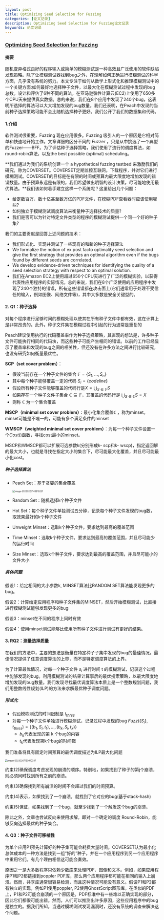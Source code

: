 ```yaml
---
layout: post
title: Optimizing Seed Selection for Fuzzing
categories: [论文记录]
description: Optimizing Seed Selection for Fuzzing论文记录
keywords: 论文记录
---
```




### [Optimizing Seed Selection for Fuzzing][]

#### 摘要

随机变异格式良好的程序输入或简单的模糊测试是一种高效且广泛使用的软件缺陷发现策略。除了让模糊测试器找到bug之外，在理解如何正确进行模糊测试的科学方面，几乎没有系统的努力。本文专注于如何从数学上形式化和推理模糊测试中的一个关键方面:如何最好地选择种子文件，以最大化在模糊测试过程中发现的bug总数。设计和评估了6种不同的算法，在亚马逊弹性计算云(EC2)上使用了650多个CPU天来提供真实数据。总的来说，我们在8个应用中发现了240个bug，这表明所选择的算法可以大大增加发现的bug数量。我们还表明，在Peach中发现的当前种子选择策略可能不会比随机选择种子更好。我们公开了我们的数据集和代码。

#### 1.介绍

软件测试很重要，Fuzzing 现在应用很多。Fuzzing 吸引人的一个原因是它相对简单和快速地开始工作。文章详细的区分不同的 Fuzzer ，只是从中挑选了一个典型的Fuzzer——BFF。为了评估种子选择策略，我们使用了流行的调度算法，如round-robin算法，以及the best possible (optimal) scheduling。

**我们通过为我们的系统创建一个  a hypothetical fuzzing testbed 来激励我们的研究，称为COVERSET。COVERSET定期监控互联网，下载程序，并对它们进行模糊测试。COVERSET的目标是在有限的时间或预算内最大限度地增加发现的错误数量。由于预算永远是有限的，我们希望做出明智的设计决策，尽可能地使用最优算法。**我们该如何着手建立这样一个系统呢？这里给出几个问题：

* 给定数百万、数十亿甚至数万亿的PDF文件，在模糊PDF查看器时应该使用哪些?
* 如何独立于模糊测试调度算法来衡量种子选择技术的质量?
* 我们是否可以为针对特定文件类型的程序的模糊测试提供一个同一个好的种子集?

我们的主要贡献是回答上述问题的技术：

* 我们形式化、实现并测试了一些现有的和新的种子选择算法
* We formalize the notion of ex post facto optimality seed selection and give the first strategy that provides an optimal algorithm even if the bugs found by different seeds are correlated.
* We develop evidence-driven techniques for identifying the quality of a seed selection strategy with respect to an optimal solution.
* 我们在Amazon EC2上使用超过650个CPU天进行了广泛的模糊实验，以获得代表性应用程序的实际情况。总的来说，我们在8个广泛使用的应用程序中发现了240个独特的错误，所有这些错误都在攻击面上(它们通常用于处理不受信任的输入，例如图像、网络文件等)，其中大多数是安全关键型的。

#### 2. Q1：种子选择

对每个程序进行足够时间的模糊处理以使其在所有种子文件中都有效，这在计算上是非常昂贵的。此外，种子文件集在模糊过程中引起的行为通常是重复的

 Peach建议使用执行的代码覆盖率作为种子选择策略，其直观的想法是，许多种子文件可能执行相同的代码块，而这些种子可能产生相同的错误。以前的工作已经显示了覆盖率和发现的bug之间的相关性，但还没有在许多方法之间进行比较研究，也没有研究如何衡量最优性。

**SCP（set cover problem）**：

* 假设当前存在一个种子文件的集合 $\mathbb F=\{S_1,...,S_n\}$
* 其中每个种子能够覆盖一定的代码 $S_i=\{codeline\}$
* 假设所有种子文件能够覆盖的代码行是$X=\bigcup_{S\in \mathbb F} S$
* 如果存在一个种子文件子集合 $\mathbb C \subseteq \mathbb F$，其覆盖的代码行是 $\bigcup_{S\in \mathbb C} S=X$
* 则称 $\mathbb C$ 为一个集合覆盖

**MSCP（minimal set cover problem）**：最小化集合覆盖$\mathbb C$ ，称为minset。minset可能是不唯一的，可能有多个满足条件的minset

**WMSCP（weighted minimal set cover problem）**：为每一个种子文件设置一个$Cost()$函数，寻找cost最小的minset。

MSCP和WMSCP都可以扩展可选参数k(分别形成k- scp和k- wscp)，指定返回解的最大大小，也就是寻找在指定大小的集合下，尽可能最大化覆盖，并且尽可能最小化cost。

##### 种子选择算法

* Peach Set：基于贪婪的集合覆盖

  <img src="https://ningmo.oss-cn-beijing.aliyuncs.com/img/image-20230207143810221.png" alt="image-20230207143810221" style="zoom: 50%;" />

* Random Set：随机选择k个种子文件

* Hot Set：每个种子文件单独测试五分钟，记录每个种子文件发现的bug数，取效果最好的k个种子文件

* Unweight Minset：选取k个种子文件，要求达到最高的覆盖范围

* Time Minset：选取k个种子文件，要求达到最高的覆盖范围，并且尽可能少的运行时间

* Size Minset：选取k个种子文件，要求达到最高的覆盖范围，并且尽可能小的文件大小

##### 具体问题

假设1：给定相同的大小参数k, MINSET算法比RANDOM SET算法能发现更多的bug。

假设2：计算给定应用程序和种子文件集的MINSET，然后开始模糊测试，比直接进行模糊测试能够发现更多的bug

假设3：minset在不同的程序上同时有效

假设4：使用minset测试能够比使用所有种子文件进行测试有更好的结果。

#### 3. RQ2：测量选择质量

在我们的方法中，主要的想法是衡量在特定种子子集中发现的bug的最佳情况。最佳情况提供了任意调度算法的上界，而不是特定调度算法的上界。

为了计算最优情况，对每一个种子文件 $s_i$​ 进行时间 t 的模糊测试，记录这个过程中能够发现的bug。利用模糊测试的结果计算事后的最优搜索策略，以最大限度地增加发现的bug数量。我们发现寻找最优调度算法本质上是一个整数规划问题，我们用整数线性规划(ILP)的方法来求解最优种子调度问题。

##### 形式化

* 假设模糊测试的时间限制是 $t_{thres}$
* 对每一个种子文件单独进行模糊测试，记录过程中发现的bug $Fuzz(\{S_i\},t_{thres})=\{(b_1,S_i,t_1),...,(b_k,S_i,t_k)\}$
  * $b_k$代表发现的第 k 个bug的内容
  * $t_k$代表发现第k个bug的时间戳

我们准备将具有固定时间预算的最优调度描述为ILP最大化问题

<img src="https://ningmo.oss-cn-beijing.aliyuncs.com/img/image-20230207150910037.png" alt="image-20230207150910037" style="zoom:50%;" />

约束(2)确保调度考虑发现的崩溃的顺序。特别地，如果找到了种子的第j个崩溃，则必须同时找到所有之前的崩溃。

约束(3)确保找到所有崩溃的时间不会超过我们的时间预算。

约束(4)表示，如果找到了一个崩溃，就找到了它对应的bug(基于stack-hash)

约束(5)保证，如果找到了一个bug，就至少找到了一个触发这个bug的崩溃。



除此之外，文章也尝试反向来使用求解，即对一个确定的调度 Round-Robin，能够反向选择最优的种子集合。

#### 4. Q3：种子文件可移植性

为单个应用P1预先计算好的种子集可能会耗费大量时间。COVERSET认为最小化总体成本的一种方法是找到一组“好的”种子，并在一个应用程序到另一个应用程序中重用它们。有几个理由相信这可能会奏效。

原因之一是大多数程序只依赖少数库来处理PDF、图像和文本。例如，如果应用程序P1和P2都链接到poppler PDF库，那么两个应用程序都可能在相同的输入上崩溃。然而，共享库通常很容易检测，而且这种情况可能没有意义。假设P1和P2都有独立的实现，例如P1使用poppler, P2使用GhostScript图形库。在类似的PDF上，P1和P2可能会崩溃的一个原因是，PDF标准中有一些难以正确实现的部分，因此它们都很可能出错。然而，人们可以推测出许多原因，这些应用程序中的bug是独立的。据我们所知，当通过模糊测试发现漏洞时，还没有系统的调查来解决这个问题。



















































[Optimizing Seed Selection for Fuzzing]:https://ningmorain.github.io/files/sec14_seed_selection.pdf
